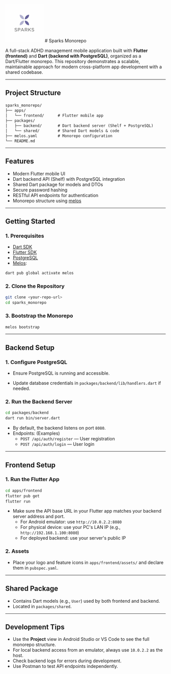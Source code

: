 <img src = ".\apps\frontend\assets\logowhite.png" class="logo" width="120" title="Sparks"/>
# Sparks Monorepo

A full-stack ADHD management mobile application built with **Flutter (frontend)** and **Dart (backend with PostgreSQL)**, organized as a Dart/Flutter monorepo.
This repository demonstrates a scalable, maintainable approach for modern cross-platform app development with a shared codebase.

---

## Project Structure

```
sparks_monorepo/
├── apps/
│   └── frontend/      # Flutter mobile app
├── packages/
│   ├── backend/       # Dart backend server (Shelf + PostgreSQL)
│   └── shared/        # Shared Dart models & code
├── melos.yaml         # Monorepo configuration
└── README.md
```


---

## Features

- Modern Flutter mobile UI
- Dart backend API (Shelf) with PostgreSQL integration
- Shared Dart package for models and DTOs
- Secure password hashing
- RESTful API endpoints for authentication
- Monorepo structure using [melos](https://pub.dev/packages/melos)

---

## Getting Started

### 1. Prerequisites

- [Dart SDK](https://dart.dev/get-dart)
- [Flutter SDK](https://flutter.dev/docs/get-started/install)
- [PostgreSQL](https://www.postgresql.org/)
- [Melos](https://pub.dev/packages/melos):

```sh
dart pub global activate melos
```


### 2. Clone the Repository

```sh
git clone <your-repo-url>
cd sparks_monorepo
```


### 3. Bootstrap the Monorepo

```sh
melos bootstrap
```


---

## Backend Setup

### 1. Configure PostgreSQL

- Ensure PostgreSQL is running and accessible.

- Update database credentials in `packages/backend/lib/handlers.dart` if needed.


### 2. Run the Backend Server

```sh
cd packages/backend
dart run bin/server.dart
```

- By default, the backend listens on port `8080`.
- Endpoints: (Examples)
    - `POST /api/auth/register` — User registration
    - `POST /api/auth/login` — User login

---

## Frontend Setup

### 1. Run the Flutter App

```sh
cd apps/frontend
flutter pub get
flutter run
```

- Make sure the API base URL in your Flutter app matches your backend server address and port.
    - For Android emulator: use `http://10.0.2.2:8080`
    - For physical device: use your PC's LAN IP (e.g., `http://192.168.1.100:8080`)
    - For deployed backend: use your server's public IP


### 2. Assets

- Place your logo and feature icons in `apps/frontend/assets/` and declare them in `pubspec.yaml`.

---

## Shared Package

- Contains Dart models (e.g., `User`) used by both frontend and backend.
- Located in `packages/shared`.

---

## Development Tips

- Use the **Project** view in Android Studio or VS Code to see the full monorepo structure.
- For local backend access from an emulator, always use `10.0.2.2` as the host.
- Check backend logs for errors during development.
- Use Postman to test API endpoints independently.